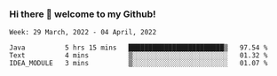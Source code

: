 ### Hi there 👋 welcome to my Github! 

<!--START_SECTION:waka-->
```text
Week: 29 March, 2022 - 04 April, 2022

Java          5 hrs 15 mins   ████████████████████████▒   97.54 % 
Text          4 mins          ▒░░░░░░░░░░░░░░░░░░░░░░░░   01.32 % 
IDEA_MODULE   3 mins          ▒░░░░░░░░░░░░░░░░░░░░░░░░   01.07 % 
```
<!--END_SECTION:waka-->
